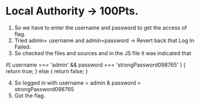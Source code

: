 # Local Authority  →  100Pts.

1. So we have to enter the username and password to get the access of flag.
2. Tried admin= username and admin=password -> Revert back that Log In Failed.
3. So checked the files and sources and in the JS file it was indicated that

if( username === 'admin' && password === 'strongPassword098765' )
{
return true;
}
else
{
return false;
}

4. So logged in with username = admin & password = strongPassword098765
5. Got the flag.
